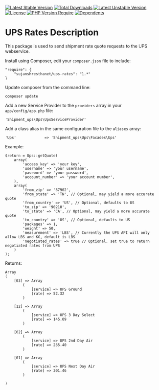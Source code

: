 [![Latest Stable Version](http://poser.pugx.org/sujanshresthanet/ups-rates/v)](https://packagist.org/packages/sujanshresthanet/ups-rates) [![Total Downloads](http://poser.pugx.org/sujanshresthanet/ups-rates/downloads)](https://packagist.org/packages/sujanshresthanet/ups-rates) [![Latest Unstable Version](http://poser.pugx.org/sujanshresthanet/ups-rates/v/unstable)](https://packagist.org/packages/sujanshresthanet/ups-rates) [![License](http://poser.pugx.org/sujanshresthanet/ups-rates/license)](https://packagist.org/packages/sujanshresthanet/ups-rates) [![PHP Version Require](http://poser.pugx.org/sujanshresthanet/ups-rates/require/php)](https://packagist.org/packages/sujanshresthanet/ups-rates) [![Dependents](http://poser.pugx.org/sujanshresthanet/ups-rates/dependents)](https://packagist.org/packages/sujanshresthanet/ups-rates)

UPS Rates Description
=====================

This package is used to send shipment rate quote requests to the UPS webservice.

Install using Composer, edit your ```composer.json``` file to include:
```
"require": {
	"sujanshresthanet/ups-rates": "1.*"
}
```
Update composer from the command line:
```
composer update
```
Add a new Service Provider to the ```providers``` array in your ```app/config/app.php``` file:
```
'Shipment_ups\Ups\UpsServiceProvider'
```
Add a class alias in the same configuration file to the ```aliases``` array:
```
'Ups'             => 'Shipment_ups\Ups\Facades\Ups'
```
Example:
```
$return = Ups::getQuote(
    array(
        'access_key' => 'your key',
        'username' => 'your username',
        'password' => 'your password',
        'account_number' => 'your account number',
    ),
	array(
		'from_zip' => '37902',
        'from_state' => 'TN', // Optional, may yield a more accurate quote
        'from_country' => 'US', // Optional, defaults to US
		'to_zip' => '90210',
        'to_state' => 'CA', // Optional, may yield a more accurate quote
        'to_country' => 'US', // Optional, defaults to US
		'packages' => 1,
		'weight' => 50,
        'measurement' => 'LBS', // Currently the UPS API will only allow LBS and KG, default is LBS
        'negotiated_rates' => true // Optional, set true to return negotiated rates from UPS
	)
);
```
Returns:
```
Array
(
    [03] => Array
        (
            [service] => UPS Ground
            [rate] => 52.32
        )

    [12] => Array
        (
            [service] => UPS 3 Day Select
            [rate] => 145.09
        )

    [02] => Array
        (
            [service] => UPS 2nd Day Air
            [rate] => 235.40
        )

    [01] => Array
        (
            [service] => UPS Next Day Air
            [rate] => 301.46
        )

)
```
